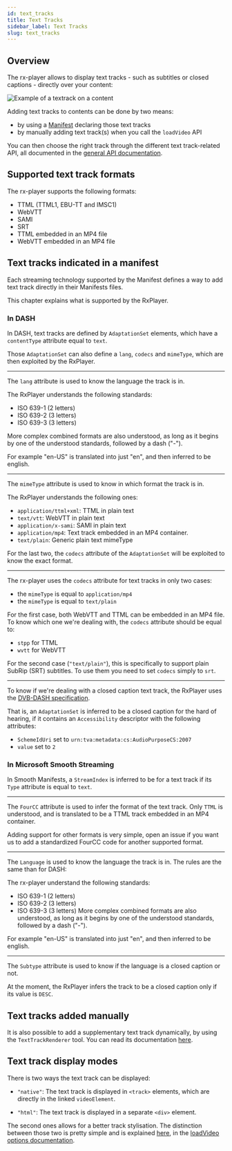 ```yaml
---
id: text_tracks
title: Text Tracks
sidebar_label: Text Tracks
slug: text_tracks
---
```


## Overview

The rx-player allows to display text tracks - such as subtitles or closed
captions - directly over your content:

![Example of a textrack on a content](/img/text_track_example.png)

Adding text tracks to contents can be done by two means:

- by using a [Manifest](../glossary.md#manifest) declaring those text tracks
- by manually adding text track(s) when you call the `loadVideo` API

You can then choose the right track through the different text track-related
API, all documented in the [general API documentation](../api/player_options.md).

## Supported text track formats

The rx-player supports the following formats:

- TTML (TTML1, EBU-TT and IMSC1)
- WebVTT
- SAMI
- SRT
- TTML embedded in an MP4 file
- WebVTT embedded in an MP4 file

## Text tracks indicated in a manifest

Each streaming technology supported by the Manifest defines a way to add text
track directly in their Manifests files.

This chapter explains what is supported by the RxPlayer.

### In DASH

In DASH, text tracks are defined by `AdaptationSet` elements, which have a
`contentType` attribute equal to `text`.

Those `AdaptationSet` can also define a `lang`, `codecs` and `mimeType`,
which are then exploited by the RxPlayer.

---

The `lang` attribute is used to know the language the track is in.

The RxPlayer understands the following standards:

- ISO 639-1 (2 letters)
- ISO 639-2 (3 letters)
- ISO 639-3 (3 letters)

More complex combined formats are also understood, as long as it begins by one
of the understood standards, followed by a dash ("-").

For example "en-US" is translated into just "en", and then inferred to be
english.

---

The `mimeType` attribute is used to know in which format the track is in.

The RxPlayer understands the following ones:

- `application/ttml+xml`: TTML in plain text
- `text/vtt`: WebVTT in plain text
- `application/x-sami`: SAMI in plain text
- `application/mp4`: Text track embedded in an MP4 container.
- `text/plain`: Generic plain text mimeType

For the last two, the `codecs` attribute of the `AdaptationSet` will be
exploited to know the exact format.

---

The rx-player uses the `codecs` attribute for text tracks in only two cases:

- the `mimeType` is equal to `application/mp4`
- the `mimeType` is equal to `text/plain`

For the first case, both WebVTT and TTML can be embedded in an MP4 file. To know
which one we're dealing with, the `codecs` attribute should be equal to:

- `stpp` for TTML
- `wvtt` for WebVTT

For the second case (`"text/plain"`), this is specifically to support plain
SubRip (SRT) subtitles. To use them you need to set `codecs` simply to
`srt`.

---

To know if we're dealing with a closed caption text track, the RxPlayer uses the
[DVB-DASH specification](https://www.dvb.org/resources/public/standards/a168_dvb-dash.pdf).

That is, an `AdaptationSet` is inferred to be a closed caption for the hard of
hearing, if it contains an `Accessibility` descriptor with the following
attributes:

- `SchemeIdUri` set to `urn:tva:metadata:cs:AudioPurposeCS:2007`
- `value` set to `2`

### In Microsoft Smooth Streaming

In Smooth Manifests, a `StreamIndex` is inferred to be for a text track if its
`Type` attribute is equal to `text`.

---

The `FourCC` attribute is used to infer the format of the text track. Only
`TTML` is understood, and is translated to be a TTML track embedded in an MP4
container.

Adding support for other formats is very simple, open an issue if you want us to
add a standardized FourCC code for another supported format.

---

The `Language` is used to know the language the track is in. The rules are the
same than for DASH:

The rx-player understand the following standards:

- ISO 639-1 (2 letters)
- ISO 639-2 (3 letters)
- ISO 639-3 (3 letters)
  More complex combined formats are also understood, as long as it begins by one
  of the understood standards, followed by a dash ("-").

For example "en-US" is translated into just "en", and then inferred to be
english.

---

The `Subtype` attribute is used to know if the language is a closed caption or
not.

At the moment, the RxPlayer infers the track to be a closed caption only if its
value is `DESC`.

## Text tracks added manually

It is also possible to add a supplementary text track dynamically, by using the
`TextTrackRenderer` tool. You can read its documentation
[here](../api/tools/TextTrackRenderer.md).

## Text track display modes

There is two ways the text track can be displayed:

- `"native"`: The text track is displayed in `<track>` elements, which are
  directly in the linked `videoElement`.

- `"html"`: The text track is displayed in a separate `<div>` element.

The second ones allows for a better track stylisation. The distinction between
those two is pretty simple and is explained
[here](../api/basicMethods/loadVideo.md#texttrackmode), in the [loadVideo options
documentation](../api/basicMethods/loadVideo.md).
